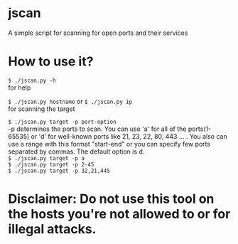 # jscan
A simple script for scanning for open ports and their services

# How to use it?
`$ ./jscan.py -h`  
for help   

`$ ./jscan.py hostname` or `$ ./jscan.py ip`    
for scanning the target    

`$ ./jscan.py target -p port-option`    
-p determines the ports to scan. You can use 'a' for all of the ports(1-65535) or 'd' for well-known ports like 21, 23, 22, 80, 443 ... . You also can use a range with this format "start-end" or you can specify few ports separated by commas. The default option is d.    
`$ ./jscan.py target -p a`    
`$ ./jscan.py target -p 2-45`   
`$ ./jscan.py target -p 32,21,445`     
   
# Disclaimer: Do not use this tool on the hosts you're not allowed to or for illegal attacks.

